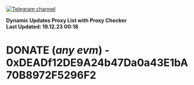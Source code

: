[![Telegram channel](https://img.shields.io/endpoint?url=https://runkit.io/damiankrawczyk/telegram-badge/branches/master?url=https://t.me/n4z4v0d)](https://t.me/n4z4v0d) 

**Dynamic Updates Proxy List with Proxy Checker**  
**Last Updated: 19.12.23 00:18**

# DONATE (_any evm_) - 0xDEADf12DE9A24b47Da0a43E1bA70B8972F5296F2
